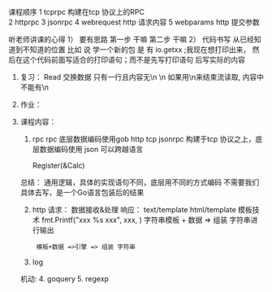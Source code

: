 课程顺序
1 tcprpc  构建在tcp 协议上的RPC  
2 httprpc 
3 jsonrpc
4 webrequest   http 请求内容
5 webparams  http 提交参数



听老师讲课的心得
1） 要有思路    第一步 干嘛  第二步 干嘛
2） 代码书写  从已经知道到不知道的位置 比如 说 学一个新的包   是 有 io.getxx  ;我现在想打印出来， 然后在这个代码前面写适合的打印语句；而不是先写打印语句  后写实际的内容  


1. 复习：
    Read
        交换数据 只有一行且内容无\n \n
        如果用\n来结束流读取, 内容中不能有\n
2. 作业：
3. 课程内容：
    1. rpc
        rpc       底层数据编码使用gob
            http
            tcp
        jsonrpc   构建于tcp 协议之上，底层数据编码使用  json 可以跨越语言

        Register(&Calc)

    总结： 通用逻辑，具体的实现语句不同，底层用不同的方式编码 不需要我们具体去写，是一个Go语言包装后的结果


    2. http
        请求：
            数据接收&处理
        响应：
            text/template
            html/template
            模板技术
            fmt.Printf("xxx %s xxx", xxx, )
            字符串模板 + 数据 => 组装 字符串进行输出

            模板+数据 =>引擎 => 组装 字符串

    3. log

    机动:
    4. goquery
    5. regexp

